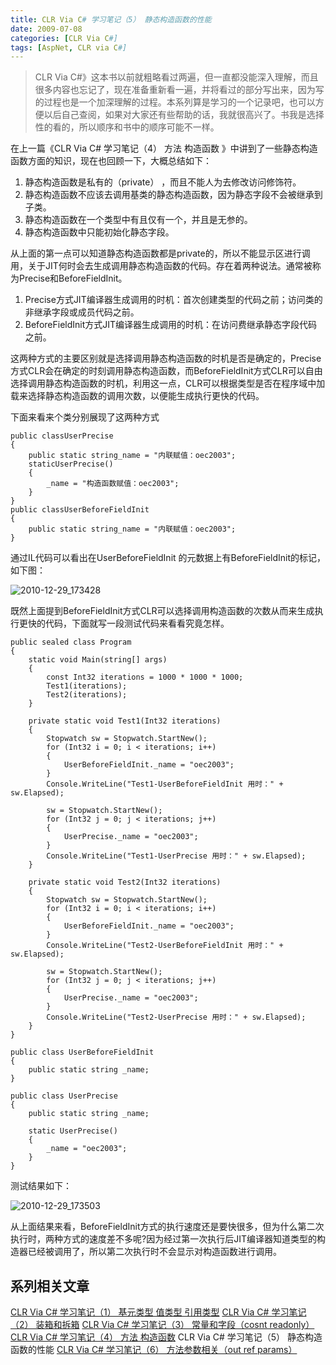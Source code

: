 ```yaml
---
title: CLR Via C# 学习笔记（5） 静态构造函数的性能
date: 2009-07-08
categories: [CLR Via C#]
tags: [AspNet, CLR via C#]
---
```


> CLR Via C#》这本书以前就粗略看过两遍，但一直都没能深入理解，而且很多内容也忘记了，现在准备重新看一遍，并将看过的部分写出来，因为写的过程也是一个加深理解的过程。本系列算是学习的一个记录吧，也可以方便以后自己查阅，如果对大家还有些帮助的话，我就很高兴了。书我是选择性的看的，所以顺序和书中的顺序可能不一样。

在上一篇《CLR Via C# 学习笔记（4） 方法 构造函数 》中讲到了一些静态构造函数方面的知识，现在也回顾一下，大概总结如下：

1. 静态构造函数是私有的（private） ，而且不能人为去修改访问修饰符。
2. 静态构造函数不应该去调用基类的静态构造函数，因为静态字段不会被继承到子类。
3. 静态构造函数在一个类型中有且仅有一个，并且是无参的。
4. 静态构造函数中只能初始化静态字段。

从上面的第一点可以知道静态构造函数都是private的，所以不能显示区进行调用，关于JIT何时会去生成调用静态构造函数的代码。存在着两种说法。通常被称为Precise和BeforeFieldInit。

1. Precise方式JIT编译器生成调用的时机：首次创建类型的代码之前；访问类的非继承字段或成员代码之前。
2. BeforeFieldInit方式JIT编译器生成调用的时机：在访问费继承静态字段代码之前。

这两种方式的主要区别就是选择调用静态构造函数的时机是否是确定的，Precise方式CLR会在确定的时刻调用静态构造函数，而BeforeFieldInit方式CLR可以自由选择调用静态构造函数的时机，利用这一点，CLR可以根据类型是否在程序域中加载来选择静态构造函数的调用次数，以便能生成执行更快的代码。

下面来看来个类分别展现了这两种方式

```
public classUserPrecise
{
    public static string_name = "内联赋值：oec2003";
    staticUserPrecise()
    {
        _name = "构造函数赋值：oec2003";
    }
}
public classUserBeforeFieldInit
{
    public static string_name = "内联赋值：oec2003";
}
```

通过IL代码可以看出在UserBeforeFieldInit 的元数据上有BeforeFieldInit的标记，如下图：

![2010-12-29_173428](http://oec2003.qiniudn.com/2010-12-29_173428.gif)

既然上面提到BeforeFieldInit方式CLR可以选择调用构造函数的次数从而来生成执行更快的代码，下面就写一段测试代码来看看究竟怎样。

```
public sealed class Program
{
    static void Main(string[] args)
    {
        const Int32 iterations = 1000 * 1000 * 1000;
        Test1(iterations);
        Test2(iterations);
    }

    private static void Test1(Int32 iterations)
    {
        Stopwatch sw = Stopwatch.StartNew();
        for (Int32 i = 0; i < iterations; i++)
        {
            UserBeforeFieldInit._name = "oec2003";
        }
        Console.WriteLine("Test1-UserBeforeFieldInit 用时：" + sw.Elapsed);

        sw = Stopwatch.StartNew();
        for (Int32 j = 0; j < iterations; j++)
        {
            UserPrecise._name = "oec2003";
        }
        Console.WriteLine("Test1-UserPrecise 用时：" + sw.Elapsed);
    }

    private static void Test2(Int32 iterations)
    {
        Stopwatch sw = Stopwatch.StartNew();
        for (Int32 i = 0; i < iterations; i++)
        {
            UserBeforeFieldInit._name = "oec2003";
        }
        Console.WriteLine("Test2-UserBeforeFieldInit 用时：" + sw.Elapsed);

        sw = Stopwatch.StartNew();
        for (Int32 j = 0; j < iterations; j++)
        {
            UserPrecise._name = "oec2003";
        }
        Console.WriteLine("Test2-UserPrecise 用时：" + sw.Elapsed);
    }
}

public class UserBeforeFieldInit
{
    public static string _name;
}

public class UserPrecise
{
    public static string _name;

    static UserPrecise()
    {
        _name = "oec2003";
    }
}
```

测试结果如下：

![2010-12-29_173503](http://oec2003.qiniudn.com/2010-12-29_173503.gif)

从上面结果来看，BeforeFieldInit方式的执行速度还是要快很多，但为什么第二次执行时，两种方式的速度差不多呢?因为经过第一次执行后JIT编译器知道类型的构造器已经被调用了，所以第二次执行时不会显示对构造函数进行调用。

## 系列相关文章

[CLR Via C# 学习笔记（1） 基元类型 值类型 引用类型](http://blog.fwhyy.com/2009/06/clr-via-csharp-learning-notes-1-primitive-types/)
[CLR Via C# 学习笔记（2） 装箱和拆箱](http://blog.fwhyy.com/2009/06/clr-via-csharp-learning-notes-2-boxing-and-unboxing/)
[CLR Via C# 学习笔记（3） 常量和字段（cosnt readonly）](http://blog.fwhyy.com/2009/06/clr-via-csharp-learning-notes-3-constants-and-fields/)
[CLR Via C# 学习笔记（4） 方法 构造函数](http://blog.fwhyy.com/2009/07/clr-via-csharp-learning-notes-5-methods-the-constructor/)
CLR Via C# 学习笔记（5） 静态构造函数的性能
[CLR Via C# 学习笔记（6） 方法参数相关（out ref params）](http://blog.fwhyy.com/2009/07/clr-via-csharp-learning-notes-6-the-method-parameters-related/)



